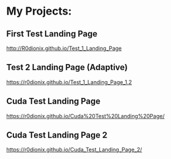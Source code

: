 # My Projects:

## First Test Landing Page
http://R0dionix.github.io/Test_1_Landing_Page

## Test 2 Landing Page (Adaptive)
https://r0dionix.github.io/Test_1_Landing_Page_1.2

## Cuda Test Landing Page
https://r0dionix.github.io/Cuda%20Test%20Landing%20Page/

## Cuda Test Landing Page 2
https://r0dionix.github.io/Cuda_Test_Landing_Page_2/

